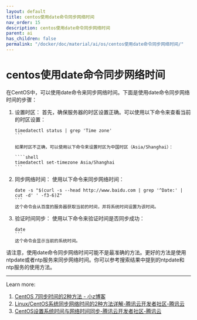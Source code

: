 ```yaml
---
layout: default
title: centos使用date命令同步网络时间
nav_order: 15
description: centos使用date命令同步网络时间
parent: ai
has_children: false
permalink: "/docker/doc/material/ai/os/centos使用date命令同步网络时间/"
---
```


# centos使用date命令同步网络时间

在CentOS中，可以使用date命令来同步网络时间。下面是使用date命令同步网络时间的步骤：

1. 设置时区：
   首先，确保服务器的时区设置正确。可以使用以下命令来查看当前的时区设置：

   ````shell
   timedatectl status | grep 'Time zone'
   ```

   如果时区不正确，可以使用以下命令来设置时区为中国时区（Asia/Shanghai）：

   ````shell
   timedatectl set-timezone Asia/Shanghai
   ```

2. 同步网络时间：
   使用以下命令来同步网络时间：

   ````shell
   date -s "$(curl -s --head http://www.baidu.com | grep '^Date:' | cut -d' ' -f3-6)Z"
   ```
   这个命令会从百度的服务器获取当前的时间，并将系统时间设置为该时间。

3. 验证时间同步：
   使用以下命令来验证时间是否同步成功：

   ````shell
   date
   ```
   这个命令会显示当前的系统时间。

请注意，使用date命令同步网络时间可能不是最准确的方法。更好的方法是使用ntpdate或者ntp服务来同步网络时间。你可以参考搜索结果中提到的ntpdate和ntp服务的使用方法。

---
Learn more:

1. [CentOS 7同步时间的2种方法 - 小z博客](https://blog.xiaoz.org/archives/12989)
2. [Linux/CentOS系统同步网络时间的2种方法详解-腾讯云开发者社区-腾讯云](https://cloud.tencent.com/developer/article/1721411)
3. [CentOS设置系统时间与网络时间同步-腾讯云开发者社区-腾讯云](https://cloud.tencent.com/developer/article/1795159)
